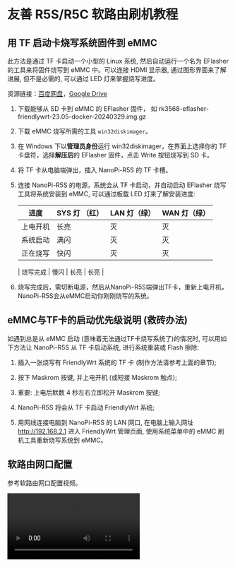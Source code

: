 # 友善 R5S/R5C 软路由刷机教程

## 用 TF 启动卡烧写系统固件到 eMMC

此方法是通过 TF 卡启动一个小型的 Linux 系统, 然后自动运行一个名为 EFlasher 的工具来将固件烧写到 eMMC 中。可以连接 HDMI 显示器, 通过图形界面来了解进展, 但不是必需的, 可以通过 LED 灯来掌握烧写进度。

资源链接：[百度网盘](https://pan.baidu.com/s/1VEFUSDJ7s5qVpBl-8sjtkg?pwd=dtdo#list/path=%2F)，[Google Drive](https://drive.google.com/drive/folders/1yWLtwCesnHfoM8DG7NgJ4jZrjRSI-dQs)

1. 下载能够从 SD 卡到 eMMC 的 EFlasher 固件， 如 rk3568-eflasher-friendlywrt-23.05-docker-20240329.img.gz

2. 下载 eMMC 烧写所需的工具 `win32diskimager`。

3. 在 Windows 下以**管理员身份**运行 win32diskimager，在界面上选择你的 TF 卡盘符，选择**解压后**的 EFlasher 固件，点击 Write 按钮烧写到 SD 卡。

4. 将 TF 卡从电脑端弹出，插入 NanoPi-R5S 的 TF 卡槽。

5. 连接 NanoPi-R5S 的电源，系统会从 TF 卡启动，并自动启动 EFlasher 烧写工具将系统安装到 eMMC, 可以通过板载 LED 灯来了解安装进度:

    | 进度     | SYS 灯 （红） | LAN 灯（绿） | WAN 灯（绿） |
    | -------- | ------------- | ------------ | ------------ |
    | 上电开机 | 长亮          | 灭           | 灭           |
    | 系统启动 | 满闪          | 灭           | 灭           |
    | 正在烧写 | 快闪          | 灭           | 灭           |

    | 烧写完成 | 慢闪          | 长亮         | 长亮         |

6. 烧写完成后，需切断电源，然后从NanoPi-R5S端弹出TF卡，重新上电开机，NanoPi-R5S会从eMMC启动你刚刚烧写的系统。

## eMMC与TF卡的启动优先级说明 (救砖办法)

如遇到总是从 eMMC 启动 (意味着无法通过TF卡烧写系统了)的情况时, 可以用如下方法让 NanoPi-R5S 从 TF 卡启动系统, 进行系统重装或 Flash 擦除:

1. 插入一张烧写有 FriendlyWrt 系统的 TF 卡 (制作方法请参考上面的章节);

2. 按下 Maskrom 按键, 并上电开机 (或短接 Maskrom 触点);

3. 重要: 上电后默数 4 秒左右立即松开 Maskrom 按键;

4. NanoPi-R5S 将会从 TF 卡启动 FriendlyWrt 系统;

5. 用网线连接电脑到 NanoPi-R5S 的 LAN 网口, 在电脑上输入网址 http://192.168.2.1 进入 FriendlyWrt 管理页面, 使用系统菜单中的 eMMC 刷机工具重新烧写系统到 eMMC。

## 软路由网口配置

参考软路由网口配置视频。

![软路由网口配置视频](LAN_configuration.mp4)
